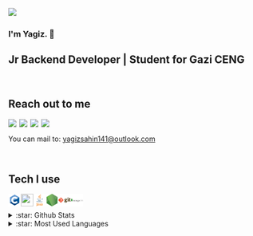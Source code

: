 <p><img src="https://media.giphy.com/media/OBnIvqqpKFbZam9Wmj/giphy.gif" width="350px"</p>

### I'm Yagiz. :wave:

## Jr Backend Developer | Student for Gazi CENG

<br />

## Reach out to me

[<img width="22" src="https://unpkg.com/simple-icons@v8/icons/instagram.svg" align="left"/>][instagram]
[<img width="22" src="https://unpkg.com/simple-icons@v8/icons/twitter.svg" align="left"/>][twitter]
[<img width="22" src="https://unpkg.com/simple-icons@v8/icons/linkedin.svg" align="left"/>][linkedin]
<a href="mailto:yagizsahin141@outlook.com" target="_blank">[<img width="22" src="https://unpkg.com/simple-icons@v8/icons/gmail.svg" align="left"/>][gmail] </a>
<br />

 You can mail to: yagizsahin141@outlook.com

<br />

## Tech I use

<img src="https://raw.githubusercontent.com/github/explore/f3e22f0dca2be955676bc70d6214b95b13354ee8/topics/c/c.png" width="25" height="25" align="left"/>
<img src="https://upload.wikimedia.org/wikipedia/commons/4/4f/Csharp_Logo.png" width="25" height="25" align="left"/>
<img src="https://raw.githubusercontent.com/github/explore/5b3600551e122a3277c2c5368af2ad5725ffa9a1/topics/java/java.png" width="25" height="25" align="left"/>
<img src="https://raw.githubusercontent.com/github/explore/80688e429a7d4ef2fca1e82350fe8e3517d3494d/topics/nodejs/nodejs.png" width="25" height="25" align="left"/>
<img src="https://raw.githubusercontent.com/github/explore/80688e429a7d4ef2fca1e82350fe8e3517d3494d/topics/git/git.png" width=25 height="25"align="left"/>
<img src="https://raw.githubusercontent.com/github/explore/80688e429a7d4ef2fca1e82350fe8e3517d3494d/topics/mongodb/mongodb.png" width="25" height="25"align="left"/>

<br />
<br /> 
<details>
<summary>:star: Github Stats</summary>
<img src="https://github-readme-stats.vercel.app/api?username=YagizSahin&theme=gotham">
</details> 
<details>
<summary>:star: Most Used Languages</summary>
<img src="https://github-readme-stats.vercel.app/api/top-langs/?username=YagizSahin">
</details> 


[instagram]:https://www.instagram.com/yagiz.sahinn/
[twitter]:https://twitter.com/yagishn
[linkedin]:https://www.linkedin.com/in/yağız-şahin-38b3b8225/
[gmail]:yagizsahin141@outlook.com
